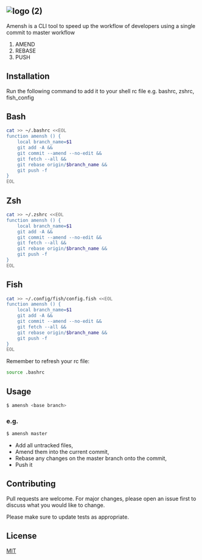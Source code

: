 ![logo (2)](https://user-images.githubusercontent.com/91059134/157690752-bac759a7-e25d-4a27-bf5e-47d6523557c3.png)
---
Amensh is a CLI tool to speed up the workflow of developers using a single commit to master workflow

 1. AMEND 
 2. REBASE 
 3. PUSH


## Installation

Run the following command to add it to your shell rc file e.g. bashrc, zshrc, fish_config

## Bash
```bash
cat >> ~/.bashrc <<EOL
function amensh () {
    local branch_name=$1
    git add -A &&
    git commit --amend --no-edit &&
    git fetch --all &&
    git rebase origin/$branch_name &&
    git push -f
}
EOL
```

## Zsh
```bash
cat >> ~/.zshrc <<EOL
function amensh () {
    local branch_name=$1
    git add -A &&
    git commit --amend --no-edit &&
    git fetch --all &&
    git rebase origin/$branch_name &&
    git push -f
}
EOL
```

## Fish
```bash
cat >> ~/.config/fish/config.fish <<EOL
function amensh () {
    local branch_name=$1
    git add -A &&
    git commit --amend --no-edit &&
    git fetch --all &&
    git rebase origin/$branch_name &&
    git push -f
}
EOL
```

Remember to refresh your rc file:
```bash
source .bashrc
```

## Usage

```bash
$ amensh <base branch>
```
### e.g.

```bash
$ amensh master
```
 - Add all untracked files, 
 - Amend them into the current commit, 
 - Rebase any changes on the master branch onto the commit, 
 - Push it

## Contributing
Pull requests are welcome. For major changes, please open an issue first to discuss what you would like to change.

Please make sure to update tests as appropriate.

## License
[MIT](https://choosealicense.com/licenses/mit/)
